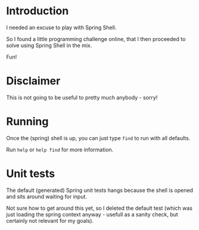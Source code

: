 # Introduction
I needed an excuse to play with Spring Shell.

So I found a little programming challenge online, that I then proceeded to solve
using Spring Shell in the mix.

Fun!

# Disclaimer
This is not going to be useful to pretty much anybody - sorry!

# Running
Once the (spring) shell is up, you can just type `find` to run with all defaults.

Run `help` or `help find` for more information.

# Unit tests
The default (generated) Spring unit tests hangs because the shell is opened and sits around waiting for input.

Not sure how to get around this yet, so I deleted the default test (which was just loading the spring context anyway - usefull
as a sanity check, but certainly not relevant for my goals).

